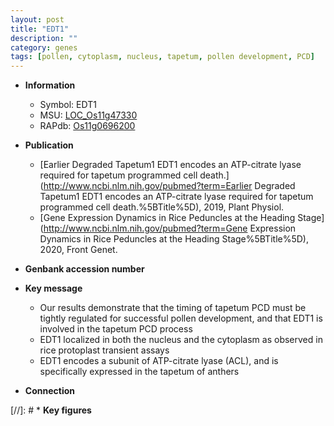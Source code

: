 ```yaml
---
layout: post
title: "EDT1"
description: ""
category: genes
tags: [pollen, cytoplasm, nucleus, tapetum, pollen development, PCD]
---
```


* **Information**  
    + Symbol: EDT1  
    + MSU: [LOC_Os11g47330](http://rice.uga.edu/cgi-bin/ORF_infopage.cgi?orf=LOC_Os11g47330)  
    + RAPdb: [Os11g0696200](https://rapdb.dna.affrc.go.jp/locus/?name=Os11g0696200)  

* **Publication**  
    + [Earlier Degraded Tapetum1 EDT1 encodes an ATP-citrate lyase required for tapetum programmed cell death.](http://www.ncbi.nlm.nih.gov/pubmed?term=Earlier Degraded Tapetum1 EDT1 encodes an ATP-citrate lyase required for tapetum programmed cell death.%5BTitle%5D), 2019, Plant Physiol.
    + [Gene Expression Dynamics in Rice Peduncles at the Heading Stage](http://www.ncbi.nlm.nih.gov/pubmed?term=Gene Expression Dynamics in Rice Peduncles at the Heading Stage%5BTitle%5D), 2020, Front Genet.

* **Genbank accession number**  

* **Key message**  
    + Our results demonstrate that the timing of tapetum PCD must be tightly regulated for successful pollen development, and that EDT1 is involved in the tapetum PCD process
    + EDT1 localized in both the nucleus and the cytoplasm as observed in rice protoplast transient assays
    + EDT1 encodes a subunit of ATP-citrate lyase (ACL), and is specifically expressed in the tapetum of anthers

* **Connection**  

[//]: # * **Key figures**  



